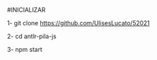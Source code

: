 #INICIALIZAR

1- git clone https://github.com/UlisesLucato/52021

2- cd antlr-pila-js

3- npm start

